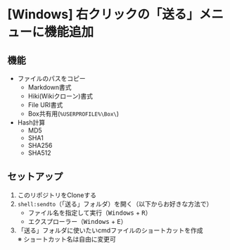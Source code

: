 # [Windows] 右クリックの「送る」メニューに機能追加

## 機能
* ファイルのパスをコピー
	* Markdown書式
	* Hiki(Wikiクローン)書式
	* File URI書式
	* Box共有用(`%USERPROFILE%\Box\`)
* Hash計算
	* MD5
	* SHA1
	* SHA256
	* SHA512

## セットアップ
1. このリポジトリをCloneする
1. `shell:sendto`（「送る」フォルダ）を開く（以下からお好きな方法で）
	* ファイル名を指定して実行（<kbd>Windows</kbd> + <kbd>R</kbd>）
	* エクスプローラー（<kbd>Windows</kbd> + <kbd>E</kbd>）
1. 「送る」フォルダに使いたいcmdファイルのショートカットを作成  
	※  ショートカット名は自由に変更可
